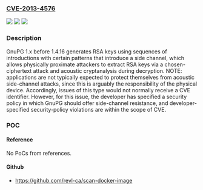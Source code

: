 ### [CVE-2013-4576](https://cve.mitre.org/cgi-bin/cvename.cgi?name=CVE-2013-4576)
![](https://img.shields.io/static/v1?label=Product&message=n%2Fa&color=blue)
![](https://img.shields.io/static/v1?label=Version&message=n%2Fa&color=blue)
![](https://img.shields.io/static/v1?label=Vulnerability&message=n%2Fa&color=brighgreen)

### Description

GnuPG 1.x before 1.4.16 generates RSA keys using sequences of introductions with certain patterns that introduce a side channel, which allows physically proximate attackers to extract RSA keys via a chosen-ciphertext attack and acoustic cryptanalysis during decryption. NOTE: applications are not typically expected to protect themselves from acoustic side-channel attacks, since this is arguably the responsibility of the physical device. Accordingly, issues of this type would not normally receive a CVE identifier. However, for this issue, the developer has specified a security policy in which GnuPG should offer side-channel resistance, and developer-specified security-policy violations are within the scope of CVE.

### POC

#### Reference
No PoCs from references.

#### Github
- https://github.com/revl-ca/scan-docker-image

